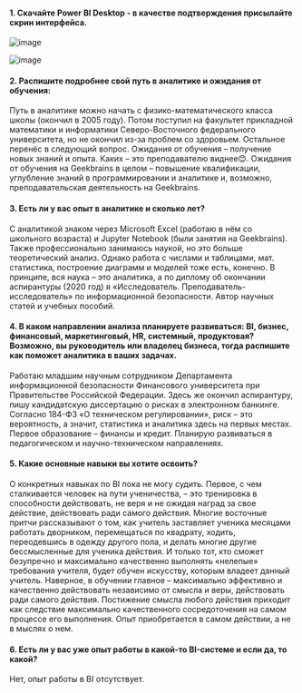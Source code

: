 #### 1. Скачайте Power BI Desktop - в качестве подтверждения присылайте скрин интерфейса.

![image](https://github.com/Alexan-7/BI_intro/assets/112006440/85b058cc-0bcd-4662-ae5b-949456007308)

![image](https://github.com/Alexan-7/BI_intro/assets/112006440/67de66e1-b089-4da8-802a-f4cb49e4bdca)

#### 2. Распишите подробнее свой путь в аналитике и ожидания от обучения:

Путь в аналитике можно начать с физико-математического класса школы (окончил в 2005 году). Потом поступил на факультет прикладной математики и информатики Северо-Восточного федерального университета, но не окончил из-за проблем со здоровьем. Остальное перенёс в следующий вопрос. Ожидания от обучения – получение новых знаний и опыта. Каких – это преподавателю виднее😊. Ожидания от обучения на Geekbrains в целом – повышение квалификации, углубление знаний в программировании и аналитике и, возможно, преподавательская деятельность на Geekbrains.

#### 3. Есть ли у вас опыт в аналитике и сколько лет?

С аналитикой знаком через Microsoft Excel (работаю в нём со школьного возраста) и Jupyter Notebook (были занятия на Geekbrains). Также профессионально занимаюсь наукой, но это больше теоретический анализ. Однако работа с числами и таблицами, мат. статистика, построение диаграмм и моделей тоже есть, конечно. В принципе, вся наука – это аналитика, а по диплому об окончании аспирантуры (2020 год) я «Исследователь. Преподаватель-исследователь» по информационной безопасности. Автор научных статей и учебных пособий.

#### 4. В каком направлении анализа планируете развиваться: BI, бизнес, финансовый, маркетинговый, HR, системный, продуктовая? Возможно, вы руководитель или владелец бизнеса, тогда распишите как поможет аналитика в ваших задачах.

Работаю младшим научным сотрудником Департамента информационной безопасности Финансового университета при Правительстве Российской Федерации. Здесь же окончил аспирантуру, пишу кандидатскую диссертацию о рисках в электронном банкинге. Согласно 184-ФЗ «О техническом регулировании», риск – это вероятность, а значит, статистика и аналитика здесь на первых местах. Первое образование – финансы и кредит. Планирую развиваться в педагогическом и научно-техническом направлениях.

#### 5. Какие основные навыки вы хотите освоить?

О конкретных навыках по BI пока не могу судить. Первое, с чем сталкивается человек на пути ученичества, – это тренировка в способности действовать, не веря и не ожидая наград за свое действие, действовать ради самого действия. Многие восточные притчи рассказывают о том, как учитель заставляет ученика месяцами работать дворником, перемещаться по квадрату, ходить, переодевшись в одежду другого пола, и делать многие другие бессмысленные для ученика действия. И только тот, кто сможет безупречно и максимально качественно выполнять «нелепые» требования учителя, будет обучен искусству, которым владеет данный учитель.
Наверное, в обучении главное – максимально эффективно и качественно действовать независимо от смысла и веры, действовать ради самого действия. Постижение смысла любого действия приходит как следствие максимально качественного сосредоточения на самом процессе его выполнения. Опыт приобретается в самом действии, а не в мыслях о нем.

#### 6. Есть ли у вас уже опыт работы в какой-то BI-системе и если да, то какой?

Нет, опыт работы в BI отсутствует.
